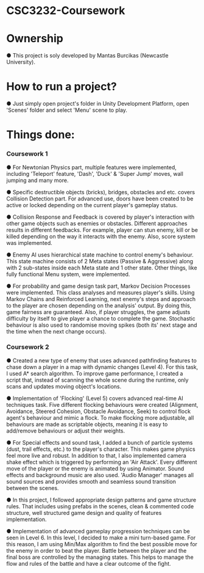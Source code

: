 # CSC3232-Coursework

<h1>Ownership</h1>
● This project is soly developed by Mantas Burcikas (Newcastle University).

<h1>How to run a project?</h1>
● Just simply open project's folder in Unity Development Platform, open 'Scenes' folder and select 'Menu' scene to play.

<h1>Things done:</h1>

<h3>Coursework 1</h3>
● For Newtonian Physics part, multiple features were implemented, including 'Teleport' feature, 'Dash', 'Duck' & 'Super Jump' moves, wall jumping and many more.

● Specific destructible objects (bricks), bridges, obstacles and etc. covers Collision Detection part. For advanced use, doors have been created to be active or locked depending on the current player's gameplay status.

● Collision Response and Feedback is covered by player's interaction with other game objects such as enemies or obstacles. Different approaches results in different feedbacks. For example, player can stun enemy, kill or be killed depending on the way it interacts with the enemy. Also, score system was implemented.

● Enemy AI uses hierarchical state machine to control enemy's behaviour. This state machine consists of 2 Meta states (Passive & Aggressive) along with 2 sub-states inside each Meta state and 1 other state. Other things, like fully functional Menu system, were implemented.

● For probability and game design task part, Markov Decision Processes were implemented. This class analyses and measures player's skills. Using Markov Chains and Reinforced Learning, next enemy's steps and approach to the player are chosen depending on the analysis' output. By doing this, game fairness are guaranteed. Also, if player struggles, the game adjusts difficulty by itself to give player a chance to complete the game. Stochastic behaviour is also used to randomise moving spikes (both its' next stage and the time when the next change occurs).

<h3>Coursework 2</h3>
● Created a new type of enemy that uses advanced pathfinding features to chase down a player in a map with dynamic changes (Level 4). For this task, I used A* search algorithm. To improve game performance, I created a script that, instead of scanning the whole scene during the runtime, only scans and updates moving object's locations.

● Implementation of 'Flocking' (Level 5) covers advanced real-time AI techniques task. Five different flocking behaviours were created (Alignment, Avoidance, Steered Cohesion, Obstacle Avoidance, Seek) to control flock agent's behaviour and mimic a flock. To make flocking more adjustable, all behaviours are made as scriptable objects, meaning it is easy to add/remove behaviours or adjust their weights.

● For Special effects and sound task, I added a bunch of particle systems (dust, trail effects, etc.) to the player's character. This makes game physics feel more live and robust. In addition to that, I also implemented camera shake effect which is triggered by performing an 'Air Attack'. Every different move of the player or the enemy is animated by using Animator. Sound effects and background music are also used. 'Audio Manager' manages all sound sources and provides smooth and seamless sound transition between the scenes.

● In this project, I followed appropriate design patterns and game structure rules. That includes using prefabs in the scenes, clean & commented code structure, well structured game design and quality of features implementation.

● Implementation of advanced gameplay progression techniques can be seen in Level 6. In this level, I decided to make a mini turn-based game. For this reason, I am using Min/Max algorithm to find the best possible move for the enemy in order to beat the player. Battle between the player and the final boss are controlled by the managing states. This helps to manage the flow and rules of the battle and have a clear outcome of the fight.